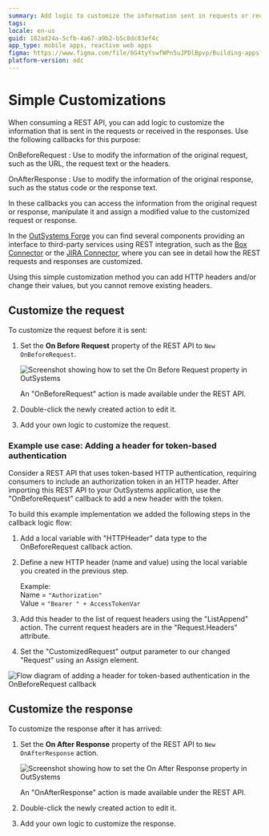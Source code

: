 ```yaml
---
summary: Add logic to customize the information sent in requests or received in responses of consumed REST APIs.
tags: 
locale: en-us
guid: 182ad24a-5cfb-4a67-a9b2-b5c8dc83ef4c
app_type: mobile apps, reactive web apps
figma: https://www.figma.com/file/6G4tyYswfWPn5uJPDlBpvp/Building-apps?type=design&node-id=3101%3A12108&t=ZwHw8hXeFhwYsO5V-1
platform-version: odc
---
```


# Simple Customizations

When consuming a REST API, you can add logic to customize the information that is sent in the requests or received in the responses. Use the following callbacks for this purpose:

OnBeforeRequest
:   Use to modify the information of the original request, such as the URL, the request text or the headers. 

OnAfterResponse
:   Use to modify the information of the original response, such as the status code or the response text. 

In these callbacks you can access the information from the original request or response, manipulate it and assign a modified value to the customized request or response.

In the [OutSystems Forge](https://www.outsystems.com/forge/) you can find several components providing an interface to third-party services using REST integration, such as the [Box Connector](https://www.outsystems.com/forge/component/586/box-connector/) or the [JIRA Connector](https://www.outsystems.com/forge/component/936/jira-connector/), where you can see in detail how the REST requests and responses are customized.

<div class="info" markdown="1">

Using this simple customization method you can add HTTP headers and/or change their values, but you cannot remove existing headers. 
</div>

## Customize the request

To customize the request before it is sent:

1. Set the **On Before Request** property of the REST API to `New OnBeforeRequest`.
  
    ![Screenshot showing how to set the On Before Request property in OutSystems](images/rest-new-onbeforerequest-odcs.png "Setting the On Before Request Property")    

    An "OnBeforeRequest" action is made available under the REST API.   

1. Double-click the newly created action to edit it. 

1. Add your own logic to customize the request. 

### Example use case: Adding a header for token-based authentication

Consider a REST API that uses token-based HTTP authentication, requiring consumers to include an authorization token in an HTTP header. After importing this REST API to your OutSystems application, use the "OnBeforeRequest" callback to add a new header with the token.

To build this example implementation we added the following steps in the callback logic flow:

1. Add a local variable with "HTTPHeader" data type to the OnBeforeRequest callback action.

1. Define a new HTTP header (name and value) using the local variable you created in the previous step.

    Example:  
    Name = `"Authorization"`  
    Value = `"Bearer " + AccessTokenVar`

1. Add this header to the list of request headers using the "ListAppend" action.
   The current request headers are in the "Request.Headers" attribute.

1. Set the "CustomizedRequest" output parameter to our changed "Request" using an Assign element.

![Flow diagram of adding a header for token-based authentication in the OnBeforeRequest callback](images/rest-example-onbeforerequest-odcs.png "Example of Adding a Header for Token-Based Authentication")

## Customize the response

To customize the response after it has arrived:

1. Set the **On After Response** property of the REST API to `New OnAfterResponse` action.

    ![Screenshot showing how to set the On After Response property in OutSystems](images/rest-new-onafterresponse-odcs.png "Setting the On After Response Property")

    An "OnAfterResponse" action is made available under the REST API.

1. Double-click the newly created action to edit it.

1. Add your own logic to customize the response. 
